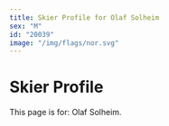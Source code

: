 ```yaml
---
title: Skier Profile for Olaf Solheim
sex: "M"
id: "20039"
image: "/img/flags/nor.svg" 
---
```


# Skier Profile

This page is for: Olaf Solheim.
    